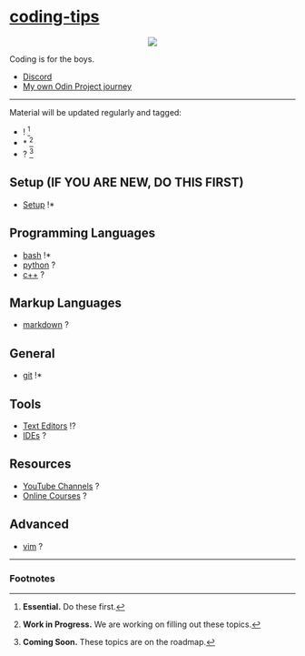 # [coding-tips](https://suasuasuasuasua.github.io/coding-tips/)

<p align="center">
  <img src="https://i.kym-cdn.com/photos/images/newsfeed/001/562/650/cd0.jpg" />
</p>

Coding is for the boys.

- [Discord](https://discord.gg/G8CUV5W6Km)
- [My own Odin Project journey](https://github.com/suasuasuasuasua/odin-project)

---

Material will be updated regularly and tagged:

- ! [^1]
- \* [^2]
- ? [^3]

## Setup (IF YOU ARE NEW, DO THIS FIRST)

- [Setup](setup/) !*

## Programming Languages

- [bash](bash/) !*
- [python](python/) ?
- [c++](cpp/) ?

## Markup Languages

- [markdown](md/) ?

## General

- [git](git/) !*

## Tools

- [Text Editors](texteditors/) !?
- [IDEs](ides/) ?

## Resources

- [YouTube Channels](youtube/) ?
- [Online Courses](onlinecourses/) ?

## Advanced

- [vim](vim/) ?

---

### Footnotes

[^1]: **Essential.** Do these first.
[^2]: **Work in Progress.** We are working on filling out these topics.
[^3]: **Coming Soon.** These topics are on the roadmap.

